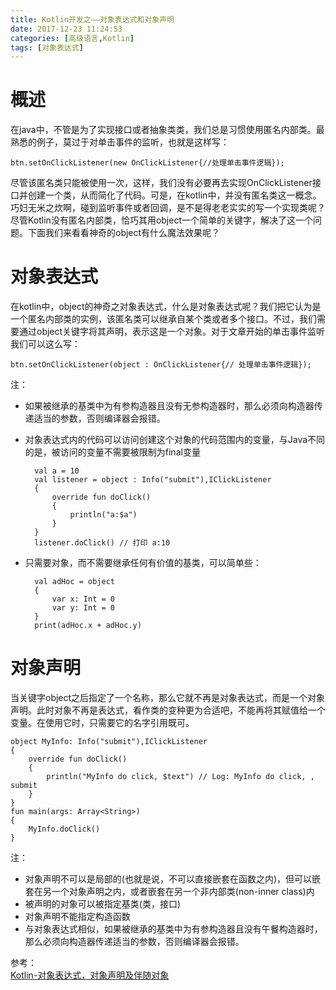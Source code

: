 ```yaml
---
title: Kotlin开发之——对象表达式和对象声明
date: 2017-12-23 11:24:53
categories: [高级语言,Kotlin]
tags: [对象表达式]
---
```

# 概述  
在java中，不管是为了实现接口或者抽象类类，我们总是习惯使用匿名内部类。最熟悉的例子，莫过于对单击事件的监听，也就是这样写：  

	btn.setOnClickListener(new OnClickListener{//处理单击事件逻辑});
尽管该匿名类只能被使用一次，这样，我们没有必要再去实现OnClickListener接口并创建一个类，从而简化了代码。可是，在kotlin中，并没有匿名类这一概念。巧妇无米之炊啊，碰到监听事件或者回调，是不是得老老实实的写一个实现类呢？尽管Kotlin没有匿名内部类，恰巧其用object一个简单的关键字，解决了这一个问题。下面我们来看看神奇的object有什么魔法效果呢？  
<!--more-->

# 对象表达式
在kotlin中，object的神奇之对象表达式，什么是对象表达式呢？我们把它认为是一个匿名内部类的实例，该匿名类可以继承自某个类或者多个接口。不过，我们需要通过object关键字将其声明，表示这是一个对象。对于文章开始的单击事件监听我们可以这么写：  

	btn.setOnClickListener(object : OnClickListener{// 处理单击事件逻辑});
注：  

- 如果被继承的基类中为有参构造器且没有无参构造器时，那么必须向构造器传递适当的参数，否则编译器会报错。
- 对象表达式内的代码可以访问创建这个对象的代码范围内的变量，与Java不同的是，被访问的变量不需要被限制为final变量  

		val a = 10
		val listener = object : Info("submit"),IClickListener 
		{
    		override fun doClick() 
			{
        		println("a:$a")
    		}
		}
		listener.doClick() // 打印 a:10
- 只需要对象，而不需要继承任何有价值的基类，可以简单些：  

		val adHoc = object
		{
    		var x: Int = 0
    		var y: Int = 0
		}
		print(adHoc.x + adHoc.y)

# 对象声明
当关键字object之后指定了一个名称，那么它就不再是对象表达式，而是一个对象声明。此时对象不再是表达式，看作类的变种更为合适吧，不能再将其赋值给一个变量。在使用它时，只需要它的名字引用既可。   

	object MyInfo: Info("submit"),IClickListener
	{
    	override fun doClick() 
		{
            println("MyInfo do click, $text") // Log: MyInfo do click, , submit
    	}
	}
	fun main(args: Array<String>) 
	{
    	MyInfo.doClick()
	}
注：   
- 对象声明不可以是局部的(也就是说，不可以直接嵌套在函数之内)，但可以嵌套在另一个对象声明之内，或者嵌套在另一个非内部类(non-inner class)内
- 被声明的对象可以被指定基类(类，接口)
- 对象声明不能指定构造函数
- 与对象表达式相似，如果被继承的基类中为有参构造器且没有午餐构造器时，那么必须向构造器传递适当的参数，否则编译器会报错。   

参考：   
[ Kotlin-对象表达式，对象声明及伴随对象][1]

[1]: http://blog.csdn.net/IO_Field/article/details/52937646


